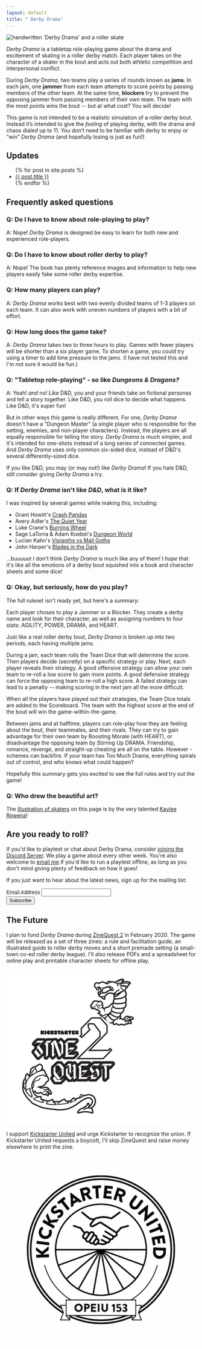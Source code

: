 ```yaml
---
layout: default
title: " Derby Drama"
---
```


<a id="about" />

<img srcset="/assets/images/derbydrama-320w.png 320w,
             /assets/images/derbydrama-480w.png 480w,
             /assets/images/derbydrama-800w.png 800w,
             /assets/images/derbydrama-1080w.png 1500w"
     sizes="(max-width: 1500px) 100vw
            1500px"
     src="assets/images/derbydrama-320w.png"
     alt="handwritten 'Derby Drama' and a roller skate">

<cite>Derby Drama</cite> is a tabletop role-playing
game about the drama and excitement of skating in a roller derby match. Each player
takes on the character of a skater in the bout and acts out
both athletic competition and interpersonal conflict.

During <cite>Derby Drama</cite>, two teams play a series of rounds
known as <strong>jams</strong>. In each jam, one <strong>jammer</strong>
from each team attempts to score points by passing members
of the other team. At the same time, <strong>blockers</strong>
try to prevent the opposing jammer from passing
members of their own team. The team with the most points wins
the bout -- but at what cost? You will decide!

This game is not intended to be a realistic simulation of a
roller derby bout. Instead it’s intended to give the *feeling*
of playing derby, with the drama and chaos dialed up to 11.
You don’t need to be familiar with derby to enjoy or “win”
<cite>Derby Drama</cite> (and hopefully losing is just as fun!)

<a id="updates" />

Updates
-------

<ul>
  {% for post in site.posts %}
    <li>
      <a href="{{ post.url }}">{{ post.title }}</a>
    </li>
  {% endfor %}
</ul>


<a id="faq" />

Frequently asked questions
--------------------------

<h3>Q: Do I have to know about role-playing to play?</h3>

A: Nope! <cite>Derby Drama</cite> is designed be easy to learn for
both new and experienced role-players.

<h3>Q: Do I have to know about roller derby to play?</h3>

A: Nope! The book has plenty reference images and information
to help new players easily fake some roller derby expertise.

<h3>Q: How many players can play?</h3>

A: <cite>Derby Drama</cite> works best with two evenly divided teams of 1-3 players
on each team. It can also work with uneven numbers of players
with a bit of effort.

<h3>Q: How long does the game take?</h3>

A: <cite>Derby Drama</cite> takes two to three hours to play. Games with fewer players
will be shorter than a six player game. To shorten a game, you
could try using a timer to add time pressure to the jams. (I have not tested this and I'm
not sure it would be fun.)

<h3>Q: "Tabletop role-playing" - so like <cite>Dungeons & Dragons?</cite></h3>

A: Yeah! *and* no! Like D&D, you and your friends take on
 fictional personas and tell a story together. Like D&D, you
 roll dice to decide what happens. Like D&D, it's super fun!

 But in other ways this game is really different. For one, <cite>Derby Drama</cite>
 doesn't have a "Dungeon Master" (a single player who is responsible for the setting,
 enemies, and non-player characters). Instead, the players are
 all equally responsible for telling the story. <cite>Derby Drama</cite> is much simpler,
 and it's intended for one-shots instead of a long series of connected games. And
 <cite>Derby Drama</cite> uses only common six-sided dice, instead of D&D's several differently-sized
 dice.

 If you like D&D, you may (or may not!) like <cite>Derby Drama</cite>! If you hate D&D,
 still consider giving <cite>Derby Drama</cite> a try.

<h3>Q: If <cite>Derby Drama</cite> isn't like <cite>D&D</cite>, what is it like?</h3>

I was inspired by several games while making this, including:
  * Grant Howitt's [Crash Pandas](https://gshowitt.itch.io/crash-pandas)
  * Avery Adler's [The Quiet Year](https://buriedwithoutceremony.com/the-quiet-year)
  * Luke Crane's [Burning Wheel](https://www.burningwheel.com/)
  * Sage LaTorra & Adam Koebel's [Dungeon World](https://dungeon-world.com/)
  * Lucian Kahn's [Visigoths vs Mall Goths](https://www.kickstarter.com/projects/luciankahn/visigoths-vs-mall-goths)
  * John Harper's [Blades in the Dark](https://bladesinthedark.com/greetings-scoundrel)

...buuuuut I don't think <cite>Derby Drama</cite> is much like any of them! I <em>hope</em>
that it's like all the emotions of a derby bout squished into a book and character sheets
and some dice!

<h3>Q: Okay, but seriously, how do you play?</h3>

The full ruleset isn't ready yet, but here's a summary:

Each player choses to play a Jammer or a Blocker. They create a derby name
and look for their character, as well as assigning numbers to four
stats: AGILITY, POWER, DRAMA, and HEART.

Just like a real roller derby bout, <cite>Derby Drama</cite> is broken up
into two periods, each having multiple jams.

During a jam, each team rolls the Team Dice that will determine
the score. Then players decide (secretly) on a specific strategy or
play.  Next, each player reveals
their strategy. A good offensive strategy can allow your own team to
re-roll a low score to gain more points. A
good defensive strategy can force the opposing team to re-roll a high
score. A failed strategy can lead to a penalty -- making scoring in the
next jam all the more difficult.

When all the players have played out their strategies, the Team Dice
totals are added to the Scoreboard. The team with the highest score
at the end of the bout will win the game-within-the-game.

Between jams and at halftime, players can role-play how they are
feeling about the bout, their teammates, and their rivals. They can try
to gain advantage for their own team by Boosting Morale (with HEART), or
disadvantage the opposing team by Stirring Up DRAMA. Friendship,
romance, revenge, and straight-up cheating are all on the table. However -
schemes can backfire. If your team has Too Much Drama, everything
spirals out of control, and who knows what could happen?

Hopefully this summary gets you excited to see the full rules and
try out the game!

<a id="learn" />

<h3>Q: Who drew the beautiful art?</h3>

The [illustration of skaters](/assets/images/skaters-kaylee-1080w.png) on this page is by the very talented [Kaylee Rowena](https://www.kayleerowena.com/)!

Are you ready to roll?
----------------------

If you'd like to playtest or chat about Derby Drama, consider [joining the
Discord Server](https://discord.gg/aMRn37u).  We play a game about every other
week. You're also welcome to [email me](mailto:libby@libbyhoracek.com) if you'd like
to run a playtest offline, as long as you don't mind giving plenty of feedback
on how it goes!

If you just want to hear about the latest news, sign up for the mailing list:

<!-- Begin Mailchimp Signup Form -->
<link href="//cdn-images.mailchimp.com/embedcode/classic-10_7.css" rel="stylesheet" type="text/css">
<style type="text/css">
	#mc_embed_signup{clear:left; font:14px Helvetica,Arial,sans-serif; }
	/* Add your own Mailchimp form style overrides in your site stylesheet or in this style block.
	   We recommend moving this block and the preceding CSS link to the HEAD of your HTML file. */
</style>
<div id="mc_embed_signup">
<form action="https://daydrea.us20.list-manage.com/subscribe/post?u=da582c814d877501883cbcb0f&amp;id=4cf596cc24" method="post" id="mc-embedded-subscribe-form" name="mc-embedded-subscribe-form" class="validate" target="_blank" novalidate>
    <div id="mc_embed_signup_scroll">

<div class="mc-field-group">
	<label for="mce-EMAIL">Email Address </label>
	<input type="email" value="" name="EMAIL" class="required email" id="mce-EMAIL">
</div>
	<div id="mce-responses" class="clear">
		<div class="response" id="mce-error-response" style="display:none"></div>
		<div class="response" id="mce-success-response" style="display:none"></div>
	</div>    <!-- real people should not fill this in and expect good things - do not remove this or risk form bot signups-->
    <div style="position: absolute; left: -5000px;" aria-hidden="true"><input type="text" name="b_da582c814d877501883cbcb0f_4cf596cc24" tabindex="-1" value=""></div>
    <div class="clear"><input type="submit" value="Subscribe" name="subscribe" id="mc-embedded-subscribe" class="button"></div>
    </div>
</form>
</div>
<script type='text/javascript' src='//s3.amazonaws.com/downloads.mailchimp.com/js/mc-validate.js'></script><script type='text/javascript'>(function($) {window.fnames = new Array(); window.ftypes = new Array();fnames[0]='EMAIL';ftypes[0]='email';fnames[1]='FNAME';ftypes[1]='text';fnames[2]='LNAME';ftypes[2]='text';fnames[3]='ADDRESS';ftypes[3]='address';fnames[4]='PHONE';ftypes[4]='phone';fnames[5]='BIRTHDAY';ftypes[5]='birthday';}(jQuery));var $mcj = jQuery.noConflict(true);</script>
<!--End mc_embed_signup-->

<a id="future" />

The Future
----------------------
I plan to fund <cite>Derby Drama</cite> during [ZineQuest 2](https://creators.kickstarter.com/zine-quest/) in
February 2020. The game will be released as a set of three zines: a rule and facilitation guide, an
illustrated guide to roller derby moves and a short premade setting
(a small-town co-ed roller derby league). I'll also release PDFs and a spreadsheet
 for online play and printable character sheets for offline play.

<img src="/assets/images/zinequest2.png" class="zinequest">

I support [Kickstarter United](https://kickstarterunited.org/action/) and urge Kickstarter to recognize the union.
If Kickstarter United requests a boycott, I'll skip ZineQuest and raise money elsewhere to print the zine.

<img src="/assets/images/ksu_logo.png" class="ksu">

